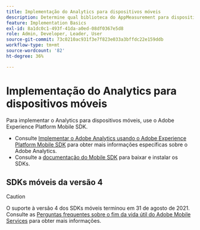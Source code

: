 ```yaml
---
title: Implementação do Analytics para dispositivos móveis
description: Determine qual biblioteca do AppMeasurement para dispositivos móveis deve ser usada.
feature: Implementation Basics
exl-id: 8a1dc0c1-493f-41da-a0ed-08df0367e5d8
role: Admin, Developer, Leader, User
source-git-commit: 73c0210ac931f3e7f823e033a3bffdc22e159ddb
workflow-type: tm+mt
source-wordcount: '82'
ht-degree: 36%

---
```


# Implementação do Analytics para dispositivos móveis

Para implementar o Analytics para dispositivos móveis, use o Adobe Experience Platform Mobile SDK.

* Consulte [Implementar o Adobe Analytics usando o Adobe Experience Platform Mobile SDK](aep-edge/mobile-sdk/overview.md) para obter mais informações específicas sobre o Adobe Analytics.
* Consulte a [documentação do Mobile SDK](https://developer.adobe.com/client-sdks/home/) para baixar e instalar os SDKs.

## SDKs móveis da versão 4

>[!CAUTION]
>
>O suporte à versão 4 dos SDKs móveis terminou em 31 de agosto de 2021. Consulte as [Perguntas frequentes sobre o fim da vida útil do Adobe Mobile Services](https://experienceleague.adobe.com/docs/discontinued/using/mobile-services.html) para obter mais informações.

